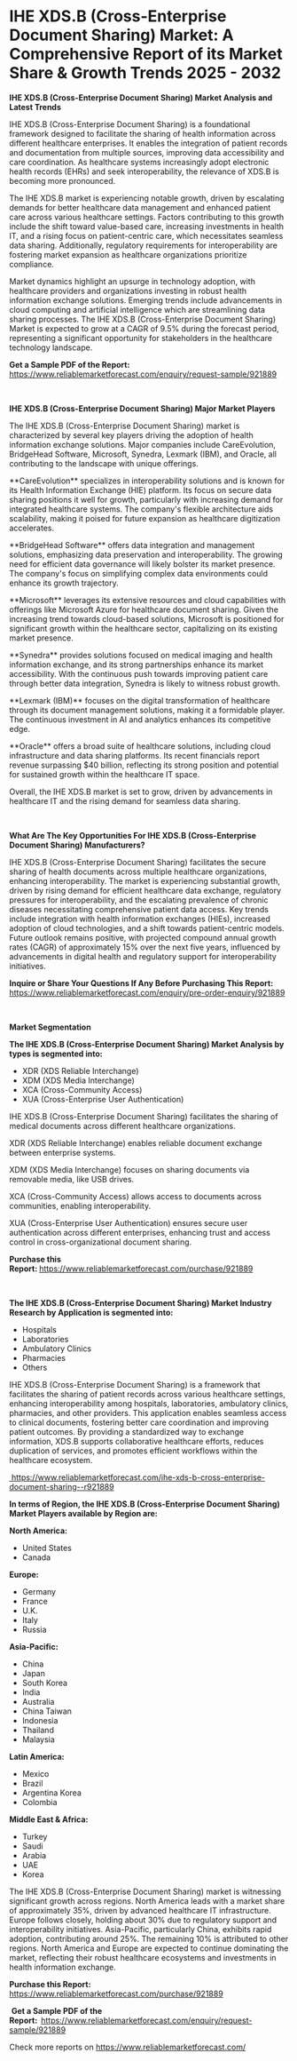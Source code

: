 <p><h1>IHE XDS.B (Cross-Enterprise Document Sharing) Market: A Comprehensive Report of its Market Share & Growth Trends 2025 - 2032</h1></p><p><strong>IHE XDS.B (Cross-Enterprise Document Sharing) Market Analysis and Latest Trends</strong></p>
<p><p>IHE XDS.B (Cross-Enterprise Document Sharing) is a foundational framework designed to facilitate the sharing of health information across different healthcare enterprises. It enables the integration of patient records and documentation from multiple sources, improving data accessibility and care coordination. As healthcare systems increasingly adopt electronic health records (EHRs) and seek interoperability, the relevance of XDS.B is becoming more pronounced.</p><p>The IHE XDS.B market is experiencing notable growth, driven by escalating demands for better healthcare data management and enhanced patient care across various healthcare settings. Factors contributing to this growth include the shift toward value-based care, increasing investments in health IT, and a rising focus on patient-centric care, which necessitates seamless data sharing. Additionally, regulatory requirements for interoperability are fostering market expansion as healthcare organizations prioritize compliance.</p><p>Market dynamics highlight an upsurge in technology adoption, with healthcare providers and organizations investing in robust health information exchange solutions. Emerging trends include advancements in cloud computing and artificial intelligence which are streamlining data sharing processes. The IHE XDS.B (Cross-Enterprise Document Sharing) Market is expected to grow at a CAGR of 9.5% during the forecast period, representing a significant opportunity for stakeholders in the healthcare technology landscape.</p></p>
<p><strong>Get a Sample PDF of the Report:&nbsp;</strong> <a href="https://www.reliablemarketforecast.com/enquiry/request-sample/921889?utm_campaign=2758&utm_medium=2&utm_source=Github&utm_content=ia&utm_term=11032025&utm_id=ihe-xdsb-cross-enterprise-document-sharing">https://www.reliablemarketforecast.com/enquiry/request-sample/921889</a></p>
<p>&nbsp;</p>
<p><strong>IHE XDS.B (Cross-Enterprise Document Sharing) Major Market Players</strong></p>
<p><p>The IHE XDS.B (Cross-Enterprise Document Sharing) market is characterized by several key players driving the adoption of health information exchange solutions. Major companies include CareEvolution, BridgeHead Software, Microsoft, Synedra, Lexmark (IBM), and Oracle, all contributing to the landscape with unique offerings.</p><p>**CareEvolution** specializes in interoperability solutions and is known for its Health Information Exchange (HIE) platform. Its focus on secure data sharing positions it well for growth, particularly with increasing demand for integrated healthcare systems. The company's flexible architecture aids scalability, making it poised for future expansion as healthcare digitization accelerates.</p><p>**BridgeHead Software** offers data integration and management solutions, emphasizing data preservation and interoperability. The growing need for efficient data governance will likely bolster its market presence. The company's focus on simplifying complex data environments could enhance its growth trajectory.</p><p>**Microsoft** leverages its extensive resources and cloud capabilities with offerings like Microsoft Azure for healthcare document sharing. Given the increasing trend towards cloud-based solutions, Microsoft is positioned for significant growth within the healthcare sector, capitalizing on its existing market presence.</p><p>**Synedra** provides solutions focused on medical imaging and health information exchange, and its strong partnerships enhance its market accessibility. With the continuous push towards improving patient care through better data integration, Synedra is likely to witness robust growth.</p><p>**Lexmark (IBM)** focuses on the digital transformation of healthcare through its document management solutions, making it a formidable player. The continuous investment in AI and analytics enhances its competitive edge.</p><p>**Oracle** offers a broad suite of healthcare solutions, including cloud infrastructure and data sharing platforms. Its recent financials report revenue surpassing $40 billion, reflecting its strong position and potential for sustained growth within the healthcare IT space. </p><p>Overall, the IHE XDS.B market is set to grow, driven by advancements in healthcare IT and the rising demand for seamless data sharing.</p></p>
<p>&nbsp;</p>
<p><strong>What Are The Key Opportunities For IHE XDS.B (Cross-Enterprise Document Sharing) Manufacturers?</strong></p>
<p><p>IHE XDS.B (Cross-Enterprise Document Sharing) facilitates the secure sharing of health documents across multiple healthcare organizations, enhancing interoperability. The market is experiencing substantial growth, driven by rising demand for efficient healthcare data exchange, regulatory pressures for interoperability, and the escalating prevalence of chronic diseases necessitating comprehensive patient data access. Key trends include integration with health information exchanges (HIEs), increased adoption of cloud technologies, and a shift towards patient-centric models. Future outlook remains positive, with projected compound annual growth rates (CAGR) of approximately 15% over the next five years, influenced by advancements in digital health and regulatory support for interoperability initiatives.</p></p>
<p><strong>Inquire or Share Your Questions If Any Before Purchasing This Report:</strong> <a href="https://www.reliablemarketforecast.com/enquiry/pre-order-enquiry/921889?utm_campaign=2758&utm_medium=2&utm_source=Github&utm_content=ia&utm_term=11032025&utm_id=ihe-xdsb-cross-enterprise-document-sharing">https://www.reliablemarketforecast.com/enquiry/pre-order-enquiry/921889</a></p>
<p>&nbsp;</p>
<p><strong>Market Segmentation</strong></p>
<p><strong>The IHE XDS.B (Cross-Enterprise Document Sharing) Market Analysis by types is segmented into:</strong></p>
<p><ul><li>XDR (XDS Reliable Interchange)</li><li>XDM (XDS Media Interchange)</li><li>XCA (Cross-Community Access)</li><li>XUA (Cross-Enterprise User Authentication)</li></ul></p>
<p><p>IHE XDS.B (Cross-Enterprise Document Sharing) facilitates the sharing of medical documents across different healthcare organizations. </p><p>XDR (XDS Reliable Interchange) enables reliable document exchange between enterprise systems. </p><p>XDM (XDS Media Interchange) focuses on sharing documents via removable media, like USB drives. </p><p>XCA (Cross-Community Access) allows access to documents across communities, enabling interoperability. </p><p>XUA (Cross-Enterprise User Authentication) ensures secure user authentication across different enterprises, enhancing trust and access control in cross-organizational document sharing.</p></p>
<p><strong>Purchase this Report:&nbsp;</strong><a href="https://www.reliablemarketforecast.com/purchase/921889?utm_campaign=2758&utm_medium=2&utm_source=Github&utm_content=ia&utm_term=11032025&utm_id=ihe-xdsb-cross-enterprise-document-sharing">https://www.reliablemarketforecast.com/purchase/921889</a></p>
<p>&nbsp;</p>
<p><strong>The IHE XDS.B (Cross-Enterprise Document Sharing) Market Industry Research by Application is segmented into:</strong></p>
<p><ul><li>Hospitals</li><li>Laboratories</li><li>Ambulatory Clinics</li><li>Pharmacies</li><li>Others</li></ul></p>
<p><p>IHE XDS.B (Cross-Enterprise Document Sharing) is a framework that facilitates the sharing of patient records across various healthcare settings, enhancing interoperability among hospitals, laboratories, ambulatory clinics, pharmacies, and other providers. This application enables seamless access to clinical documents, fostering better care coordination and improving patient outcomes. By providing a standardized way to exchange information, XDS.B supports collaborative healthcare efforts, reduces duplication of services, and promotes efficient workflows within the healthcare ecosystem.</p></p>
<p><a href="https://www.reliablemarketforecast.com/ihe-xds-b-cross-enterprise-document-sharing--r921889?utm_campaign=2758&utm_medium=2&utm_source=Github&utm_content=ia&utm_term=11032025&utm_id=ihe-xdsb-cross-enterprise-document-sharing">&nbsp;https://www.reliablemarketforecast.com/ihe-xds-b-cross-enterprise-document-sharing--r921889</a></p>
<p><strong>In terms of Region, the IHE XDS.B (Cross-Enterprise Document Sharing) Market Players available by Region are:</strong></p>
<p>
    <p> <strong> North America: </strong>
        <ul>
            <li>United States</li>
            <li>Canada</li>
        </ul>
        </p> 
    <p> <strong> Europe: </strong>
        <ul>
            <li>Germany</li>
            <li>France</li>
            <li>U.K.</li>
            <li>Italy</li>
            <li>Russia</li>
        </ul>
        </p> 
    <p> <strong> Asia-Pacific: </strong>
        <ul>
            <li>China</li>
            <li>Japan</li>
            <li>South Korea</li>
            <li>India</li>
            <li>Australia</li>
            <li>China Taiwan</li>
            <li>Indonesia</li>
            <li>Thailand</li>
            <li>Malaysia</li>
        </ul>
        </p> 
    <p> <strong> Latin America: </strong>
        <ul>
            <li>Mexico</li>
            <li>Brazil</li>
            <li>Argentina Korea</li>
            <li>Colombia</li>
        </ul>
        </p> 
    <p> <strong> Middle East & Africa: </strong>
        <ul>
            <li>Turkey</li>
            <li>Saudi</li>
            <li>Arabia</li>
            <li>UAE</li>
            <li>Korea</li>
        </ul>
    </p>
    </p>
<p><p>The IHE XDS.B (Cross-Enterprise Document Sharing) market is witnessing significant growth across regions. North America leads with a market share of approximately 35%, driven by advanced healthcare IT infrastructure. Europe follows closely, holding about 30% due to regulatory support and interoperability initiatives. Asia-Pacific, particularly China, exhibits rapid adoption, contributing around 25%. The remaining 10% is attributed to other regions. North America and Europe are expected to continue dominating the market, reflecting their robust healthcare ecosystems and investments in health information exchange.</p></p>
<p><strong>Purchase this Report: </strong><a href="https://www.reliablemarketforecast.com/purchase/921889?utm_campaign=2758&utm_medium=2&utm_source=Github&utm_content=ia&utm_term=11032025&utm_id=ihe-xdsb-cross-enterprise-document-sharing">https://www.reliablemarketforecast.com/purchase/921889</a></p>
<p>&nbsp;<strong>Get a Sample PDF of the Report:&nbsp;&nbsp;</strong><a href="https://www.reliablemarketforecast.com/enquiry/request-sample/921889?utm_campaign=2758&utm_medium=2&utm_source=Github&utm_content=ia&utm_term=11032025&utm_id=ihe-xdsb-cross-enterprise-document-sharing">https://www.reliablemarketforecast.com/enquiry/request-sample/921889</a></p>
<p><strong></strong></p>
<p>Check more reports on <a href="https://www.reliablemarketforecast.com/?utm_campaign=2758&utm_medium=2&utm_source=Github&utm_content=ia&utm_term=11032025&utm_id=ihe-xdsb-cross-enterprise-document-sharing">https://www.reliablemarketforecast.com/</a></p>